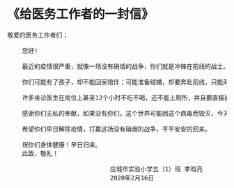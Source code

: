 # 《给医务工作者的一封信》

<pre>
敬爱的医务工作者们：

    您好!

    最近的疫情很严重，就像一场没有硝烟的战争，你们就是冲锋在前线的战士。此时你们正在前线与病毒抗争，你们不顾自己的安危，为病人治疗，有很多医护人员被感染了，甚至献出了生命，你们都是英雄。

    你们可能有了孩子，却不能回家陪伴；可能准备结婚，却要奔赴前线，只能两地分离；可能家里有亲人去世，却不能见上最后一面；也可能自己生病了，却还要坚持工作。

    许多坐诊医生在岗位上甚至12个小时不吃不喝，还不能上厕所，并且要直接面对患者，经常飞沫喷到面罩上，有被感染的风险。而且紧紧的面罩把脸上勒出了条条红色的印记。

    感谢你们无私的奉献，如果没有你们，这个世界可能因这个病毒而毁灭，今天看新闻：高三的学生一边与病魔抗争，一边学习。我也会好好学习，天天向上。

    希望你们早日解除疫情，打赢这场没有硝烟的战争，平平安安的回来。

    祝你们身体健康！早日归来。
    此致，敬礼！

                            应城市实验小学五（1）班 李晗亮  
                            2020年2月16日
</pre>